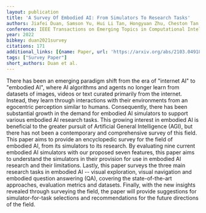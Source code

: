 ```yaml
---
layout: publication
title: 'A Survey Of Embodied AI: From Simulators To Research Tasks'
authors: Jiafei Duan, Samson Yu, Hui Li Tan, Hongyuan Zhu, Cheston Tan
conference: IEEE Transactions on Emerging Topics in Computational Intelligence
year: 2022
bibkey: duan2021survey
citations: 171
additional_links: [{name: Paper, url: 'https://arxiv.org/abs/2103.04918'}]
tags: ["Survey Paper"]
short_authors: Duan et al.
---
```

There has been an emerging paradigm shift from the era of "internet AI" to
"embodied AI", where AI algorithms and agents no longer learn from datasets of
images, videos or text curated primarily from the internet. Instead, they learn
through interactions with their environments from an egocentric perception
similar to humans. Consequently, there has been substantial growth in the
demand for embodied AI simulators to support various embodied AI research
tasks. This growing interest in embodied AI is beneficial to the greater
pursuit of Artificial General Intelligence (AGI), but there has not been a
contemporary and comprehensive survey of this field. This paper aims to provide
an encyclopedic survey for the field of embodied AI, from its simulators to its
research. By evaluating nine current embodied AI simulators with our proposed
seven features, this paper aims to understand the simulators in their provision
for use in embodied AI research and their limitations. Lastly, this paper
surveys the three main research tasks in embodied AI -- visual exploration,
visual navigation and embodied question answering (QA), covering the
state-of-the-art approaches, evaluation metrics and datasets. Finally, with the
new insights revealed through surveying the field, the paper will provide
suggestions for simulator-for-task selections and recommendations for the
future directions of the field.